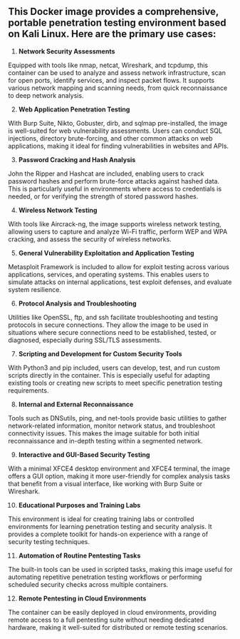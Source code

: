 ## This Docker image provides a comprehensive, portable penetration testing environment based on Kali Linux. Here are the primary use cases:

1. **Network Security Assessments**

Equipped with tools like nmap, netcat, Wireshark, and tcpdump, this container can be used to analyze and assess network infrastructure, scan for open ports, identify services, and inspect packet flows. It supports various network mapping and scanning needs, from quick reconnaissance to deep network analysis.

2. **Web Application Penetration Testing**

With Burp Suite, Nikto, Gobuster, dirb, and sqlmap pre-installed, the image is well-suited for web vulnerability assessments. Users can conduct SQL injections, directory brute-forcing, and other common attacks on web applications, making it ideal for finding vulnerabilities in websites and APIs.

3. **Password Cracking and Hash Analysis**

John the Ripper and Hashcat are included, enabling users to crack password hashes and perform brute-force attacks against hashed data. This is particularly useful in environments where access to credentials is needed, or for verifying the strength of stored password hashes.

4. **Wireless Network Testing**

With tools like Aircrack-ng, the image supports wireless network testing, allowing users to capture and analyze Wi-Fi traffic, perform WEP and WPA cracking, and assess the security of wireless networks.

5. **General Vulnerability Exploitation and Application Testing**

Metasploit Framework is included to allow for exploit testing across various applications, services, and operating systems. This enables users to simulate attacks on internal applications, test exploit defenses, and evaluate system resilience.

6. **Protocol Analysis and Troubleshooting**

Utilities like OpenSSL, ftp, and ssh facilitate troubleshooting and testing protocols in secure connections. They allow the image to be used in situations where secure connections need to be established, tested, or diagnosed, especially during SSL/TLS assessments.

7. **Scripting and Development for Custom Security Tools**

With Python3 and pip included, users can develop, test, and run custom scripts directly in the container. This is especially useful for adapting existing tools or creating new scripts to meet specific penetration testing requirements.

8. **Internal and External Reconnaissance**

Tools such as DNSutils, ping, and net-tools provide basic utilities to gather network-related information, monitor network status, and troubleshoot connectivity issues. This makes the image suitable for both initial reconnaissance and in-depth testing within a segmented network.

9. **Interactive and GUI-Based Security Testing**

With a minimal XFCE4 desktop environment and XFCE4 terminal, the image offers a GUI option, making it more user-friendly for complex analysis tasks that benefit from a visual interface, like working with Burp Suite or Wireshark.

10. **Educational Purposes and Training Labs**

This environment is ideal for creating training labs or controlled environments for learning penetration testing and security analysis. It provides a complete toolkit for hands-on experience with a range of security testing techniques.

11. **Automation of Routine Pentesting Tasks**

The built-in tools can be used in scripted tasks, making this image useful for automating repetitive penetration testing workflows or performing scheduled security checks across multiple containers.

12. **Remote Pentesting in Cloud Environments**

The container can be easily deployed in cloud environments, providing remote access to a full pentesting suite without needing dedicated hardware, making it well-suited for distributed or remote testing scenarios.